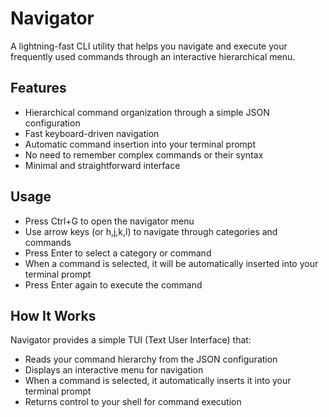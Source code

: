 # Navigator

A lightning-fast CLI utility that helps you navigate and execute your frequently used commands through an interactive hierarchical menu.


## Features

- Hierarchical command organization through a simple JSON configuration
- Fast keyboard-driven navigation
- Automatic command insertion into your terminal prompt
- No need to remember complex commands or their syntax
- Minimal and straightforward interface

## Usage

- Press Ctrl+G to open the navigator menu
- Use arrow keys (or h,j,k,l) to navigate through categories and commands
- Press Enter to select a category or command
- When a command is selected, it will be automatically inserted into your terminal prompt
- Press Enter again to execute the command

## How It Works

Navigator provides a simple TUI (Text User Interface) that:

- Reads your command hierarchy from the JSON configuration
- Displays an interactive menu for navigation
- When a command is selected, it automatically inserts it into your terminal prompt
- Returns control to your shell for command execution
